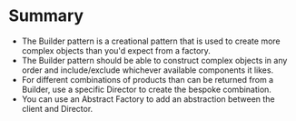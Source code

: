 # Summary

- The Builder pattern is a creational pattern that is used to create more complex objects than you'd expect from a factory.
- The Builder pattern should be able to construct complex objects in any order and include/exclude whichever available components it likes.
- For different combinations of products than can be returned from a Builder, use a specific Director to create the bespoke combination.
- You can use an Abstract Factory to add an abstraction between the client and Director.
